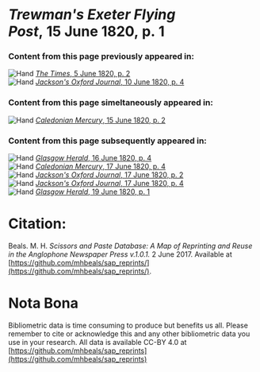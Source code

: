 # *Trewman's Exeter Flying Post*, 15 June 1820, p. 1  
  
### Content from this page previously appeared in:  
![Hand](http://scissorsandpaste.net/wp-content/uploads/2017/06/smallhandpointer.png) [*The Times*, 5 June 1820, p. 2](https://mhbeals.github.io/sap_html/The-Times/The-Times-5-June-1820-p-2)  
![Hand](http://scissorsandpaste.net/wp-content/uploads/2017/06/smallhandpointer.png) [*Jackson's Oxford Journal*, 10 June 1820, p. 4](https://mhbeals.github.io/sap_html/Jackson's-Oxford-Journal/Jackson's-Oxford-Journal-10-June-1820-p-4)  
  
### Content from this page simeltaneously appeared in:  
![Hand](http://scissorsandpaste.net/wp-content/uploads/2017/06/smallhandpointer.png) [*Caledonian Mercury*, 15 June 1820, p. 2](https://mhbeals.github.io/sap_html/Caledonian-Mercury/Caledonian-Mercury-15-June-1820-p-2)  
  
### Content from this page subsequently appeared in:  
![Hand](http://scissorsandpaste.net/wp-content/uploads/2017/06/smallhandpointer.png) [*Glasgow Herald*, 16 June 1820, p. 4](https://mhbeals.github.io/sap_html/Glasgow-Herald/Glasgow-Herald-16-June-1820-p-4)  
![Hand](http://scissorsandpaste.net/wp-content/uploads/2017/06/smallhandpointer.png) [*Caledonian Mercury*, 17 June 1820, p. 4](https://mhbeals.github.io/sap_html/Caledonian-Mercury/Caledonian-Mercury-17-June-1820-p-4)  
![Hand](http://scissorsandpaste.net/wp-content/uploads/2017/06/smallhandpointer.png) [*Jackson's Oxford Journal*, 17 June 1820, p. 2](https://mhbeals.github.io/sap_html/Jackson's-Oxford-Journal/Jackson's-Oxford-Journal-17-June-1820-p-2)  
![Hand](http://scissorsandpaste.net/wp-content/uploads/2017/06/smallhandpointer.png) [*Jackson's Oxford Journal*, 17 June 1820, p. 4](https://mhbeals.github.io/sap_html/Jackson's-Oxford-Journal/Jackson's-Oxford-Journal-17-June-1820-p-4)  
![Hand](http://scissorsandpaste.net/wp-content/uploads/2017/06/smallhandpointer.png) [*Glasgow Herald*, 19 June 1820, p. 1](https://mhbeals.github.io/sap_html/Glasgow-Herald/Glasgow-Herald-19-June-1820-p-1)  


# Citation: 

Beals. M. H. *Scissors and Paste Database: A Map of Reprinting and Reuse in the Anglophone Newspaper Press v.1.0.1.* 2 June 2017. Available at [https://github.com/mhbeals/sap_reprints/](https://github.com/mhbeals/sap_reprints/). 

# Nota Bona

Bibliometric data is time consuming to produce but benefits us all. Please remember to cite or acknowledge this and any other bibliometric data you use in your research. All data is available CC-BY 4.0 at [https://github.com/mhbeals/sap_reprints](https://github.com/mhbeals/sap_reprints)